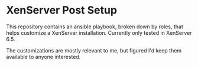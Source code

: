 XenServer Post Setup
=========================================

This repository contains an ansible playbook, broken down by roles, that helps
customize a XenServer installation. Currently only tested in XenServer 6.5.

The customizations are mostly relevant to me, but figured I'd keep them 
available to anyone interested.


